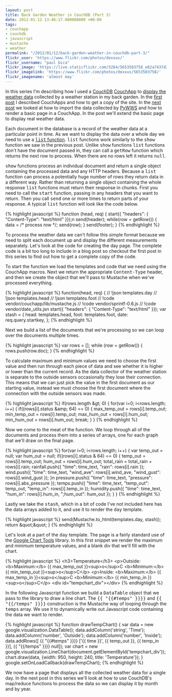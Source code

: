 ```yaml
---
layout: post
title: Back Garden Weather in CouchDB (Part 3)
date: 2012-01-12 13:46:17.000000000 +00:00
tags:
- couchapp
- couchdb
- javascript
- mustache
- weather
permalink: "/2012/01/12/back-garden-weather-in-couchdb-part-3/"
flickr_user: 'https://www.flickr.com/photos/dexxus/'
flickr_username: "paul bica"
flickr_image: 'https://live.staticflickr.com/5264/5653503758_e82a7437d2_w.jpg'
flickr_imagelink: 'https://www.flickr.com/photos/dexxus/5653503758/'
flickr_imagename: 'almost may'
---
```

In this series I'm describing how I used a <a href="http://www.couchdb.org">CouchDB</a> <a
href="http://couchapp.org/page/index">CouchApp</a> to <a href="http://www.welwynweather.co.uk">display the
weather data</a> collected by a weather station in my back garden. In the <a
href="/2011/12/02/back-garden-weather-in-couchdb-part-1/">first post</a> I described CouchApps and how to get
a copy of the site. In the <a href="/2012/01/05/back-garden-weather-in-couchdb-part-2/">next post</a> we
looked at how to import the data collected by <a href="http://code.google.com/p/pywws/">PyWWS</a> and how to
render a basic page in a CouchApp. In the post we'll extend the basic page to display real weather data.

Each document in the database is a record of the weather data at a particular point in time. As we want to
display the data over a whole day we need to use a <a
href="http://wiki.apache.org/couchdb/Formatting_with_Show_and_List#Listing_Views_with_CouchDB_0.10_and_later"><tt>list</tt>
function</a>. <tt>list</tt> functions work similarly to the <tt>show</tt> function we saw in the previous
post. Unlike <tt>show</tt> functions <tt>list</tt> functions don't have the document passed in, they can call
a <tt>getRow</tt> function which returns the next row to process. When there are no rows left it returns
<tt>null</tt>.

<tt>show</tt> functions process an individual document and return a single object containing the processed data
and any HTTP headers. Because a <tt>list</tt> function can process a potentially huge number of rows they
return data in a different way. Rather than returning a single object containing the whole response
<tt>list</tt> functions must return their response in chunks. First you need to call the <tt>start</tt>
function, passing in any headers that you want to return. Then you call <tt>send</tt> one or more times to
return parts of your response. A typical <tt>list</tt> function will look like the code below.

{% highlight javascript %}
function (head, req) {
    start({ &quot;headers&quot;: { &quot;Content-Type&quot;: &quot;text/html&quot; }});n
    send(header);
    while(row = getRow()) {
        data = /* process row */;
        send(row);
    }
    send(footer);
}
{% endhighlight %}

To process the weather data we can't follow this simple format because we need to split each document up and
display the different measurements separately. Let's look at the code for creating the day page. The complete
code is a bit too long to include in a blog post so checkout the first post in this series to find out how to
get a complete copy of the code.

To start the function we load the templates and code that we need using the CouchApp macros. Next we return
the appropriate <tt>Content-Type</tt> header, and then we create the object that we'll pass to Mustache when
we've processed everything.

{% highlight javascript %}
function(head, req) {
    // !json templates.day
    // !json templates.head
    // !json templates.foot
    // !code vendor/couchapp/lib/mustache.js
    // !code vendor/sprintf-0.6.js
    // !code vendor/date_utils.jsn
    start({ &quot;headers&quot;: { &quot;Content-Type&quot;: &quot;text/html&quot; }});
    var stash = {
        head: templates.head,
        foot: templates.foot,
        date: req.query.startkey,
    };
{% endhighlight %}

Next we build a list of the documents that we're processing so we can loop over the documents multiple times.

{% highlight javascript %}
    var rows = [];
    while (row = getRow()) {
        rows.push(row.doc);
    }
{% endhighlight %}

To calculate maximum and minimum values we need to choose the first value and then run through each piece of
data and see whether it is higher or lower than the current record. As the data collector of the weather
station is separate to the outside sensors occasionally they lose their connection. This means that we can
just pick the value in the first document as our starting value, instead we must choose the first document
where the connection with the outside sensors was made.

{% highlight javascript %}
    if(rows.length &amp;gt; 0) {
        for(var i=0; i&lt;rows.length; i++) {
            if((rows[i].status &amp;amp; 64) == 0) {
                max_temp_out = rows[i].temp_out;
                min_temp_out = rows[i].temp_out;
                max_hum_out = rows[i].hum_out;
                min_hum_out = rows[i].hum_out;
                break;
            }
        }
{% endhighlight %}

Now we come to the meat of the function. We loop through all of the documents and process them into a series
of arrays, one for each graph that we'll draw on the final page.

{% highlight javascript %}
        for(var i=0; i&lt;rows.length; i++) {
            var temp_out = null;
            var hum_out = null;
            if((rows[i].status &amp; 64) == 0) {
                temp_out = rows[i].temp_out;
                hum_out = rows[i].hum_out;
                total_rain = total_rain + rows[i].rain;
                rainfall.push({ &quot;time&quot;: time_text, &quot;rain&quot;: rows[i].rain });
                wind.push({ &quot;time&quot;: time_text, &quot;wind_ave&quot;: rows[i].wind_ave, &quot;wind_gust&quot;: rows[i].wind_gust });
            }n
            pressure.push({ &quot;time&quot;: time_text, &quot;pressure&quot;: rows[i].abs_pressure });
            temps.push({ &quot;time&quot;: time_text, &quot;temp_out&quot;: temp_out, &quot;temp_in&quot;: rows[i].temp_in });
            humidity.push({ &quot;time&quot;: time_text, &quot;hum_in&quot;: rows[i].hum_in, &quot;;hum_out&quot;: hum_out });
        }
    }
{% endhighlight %}

Lastly we take the <tt>stash</tt>, which in a bit of code I've not included here has the data arrays added to
it, and use it to render the <tt>day</tt> template.

{% highlight javascript %}
    send(Mustache.to_html(templates.day, stash));
    return &amp;quot;&amp;quot;
}
{% endhighlight %}

Let's look at a part of the <tt>day</tt> template. The page is a fairly standard use of the <a
href="http://code.google.com/apis/chart/">Google Chart Tools</a> library. In this first snippet we render the
maximum and minimum temperature values, and a blank div that we'll fill with the chart.

{% highlight javascript %}
&lt;h3&gt;Temperature&lt;/h3&gt;
&lt;p&gt;Outside: &lt;b&gt;Maximum:&lt;/b&gt; {{ max_temp_out }}&lt;sup&gt;o&lt;/sup&gt;C &lt;b&gt;Minimum:&lt;/b&gt; {{ min_temp_out }}&lt;sup&gt;o&lt;/sup&gt;C&lt;/p&gt;
&lt;p&gt;Inside: &lt;b&gt;Maximum:&lt;/b&gt; {{ max_temp_in }}&lt;sup&gt;o&lt;/sup&gt;C &lt;b&gt;Minimum:&lt;/b&gt; {{ min_temp_in }}&lt;sup&gt;o&lt;/sup&gt;C&lt;/p&gt;
&lt;div id=&quot;tempchart_div&quot;&gt;&lt;/div&gt;
{% endhighlight %}

In the following Javascript function we build a <tt>DataTable</tt> object that we pass to the library to draw
a line chart. The <tt>{{ "{{#temps" }}}}</tt> and <tt>{{ "{{/temps" }}}}</tt> construction is the Mustache way
of looping through the <tt>temps</tt> array. We use it to dynamically write out Javascript code containing the
data we want to render.

{% highlight javascript %}
function drawTempChart() {
    var data = new google.visualization.DataTable();
    data.addColumn('string', 'Time');
    data.addColumn('number', 'Outside');
    data.addColumn('number', 'Inside');
    data.addRows([
    {{ "{{#temps" }}}}
        ['{{ time }}', {{ temp_out }}, {{ temp_in }}],
    {{ "{{/temps" }}}}
        null]);
    var chart = new google.visualization.LineChart(document.getElementById('tempchart_div'));
    chart.draw(data, {width: 950, height: 240, title: 'Temperature'});
}
google.setOnLoadCallback(drawTempChart);
{% endhighlight %}

We now have a page that displays all the collected weather data for a single day. In the next post in this
series we'll look at how to use CouchDB's map/reduce functions to process the data so we can display it by
month and by year.
